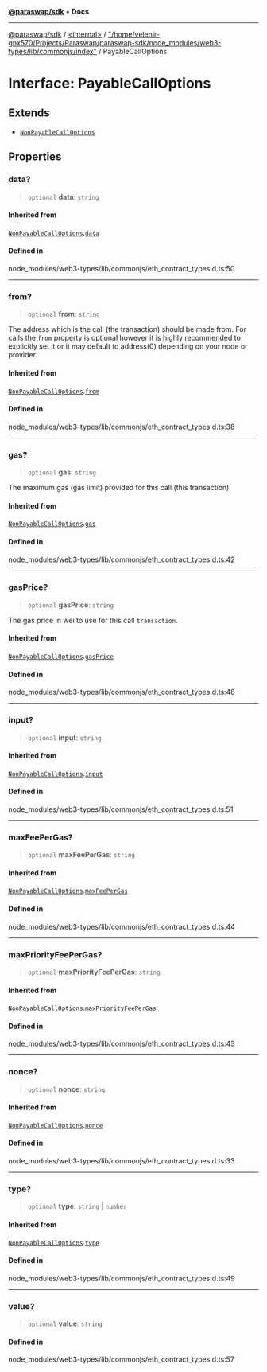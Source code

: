 [**@paraswap/sdk**](../../../../README.md) • **Docs**

***

[@paraswap/sdk](../../../../globals.md) / [\<internal\>](../../../README.md) / ["/home/velenir-gnx570/Projects/Paraswap/paraswap-sdk/node\_modules/web3-types/lib/commonjs/index"](../README.md) / PayableCallOptions

# Interface: PayableCallOptions

## Extends

- [`NonPayableCallOptions`](NonPayableCallOptions.md)

## Properties

### data?

> `optional` **data**: `string`

#### Inherited from

[`NonPayableCallOptions`](NonPayableCallOptions.md).[`data`](NonPayableCallOptions.md#data)

#### Defined in

node\_modules/web3-types/lib/commonjs/eth\_contract\_types.d.ts:50

***

### from?

> `optional` **from**: `string`

The address which is the call (the transaction) should be made from. For calls the `from` property is optional however it is
highly recommended to explicitly set it or it may default to address(0) depending on your node or provider.

#### Inherited from

[`NonPayableCallOptions`](NonPayableCallOptions.md).[`from`](NonPayableCallOptions.md#from)

#### Defined in

node\_modules/web3-types/lib/commonjs/eth\_contract\_types.d.ts:38

***

### gas?

> `optional` **gas**: `string`

The maximum gas (gas limit) provided for this call (this transaction)

#### Inherited from

[`NonPayableCallOptions`](NonPayableCallOptions.md).[`gas`](NonPayableCallOptions.md#gas)

#### Defined in

node\_modules/web3-types/lib/commonjs/eth\_contract\_types.d.ts:42

***

### gasPrice?

> `optional` **gasPrice**: `string`

The gas price in wei to use for this call `transaction`.

#### Inherited from

[`NonPayableCallOptions`](NonPayableCallOptions.md).[`gasPrice`](NonPayableCallOptions.md#gasprice)

#### Defined in

node\_modules/web3-types/lib/commonjs/eth\_contract\_types.d.ts:48

***

### input?

> `optional` **input**: `string`

#### Inherited from

[`NonPayableCallOptions`](NonPayableCallOptions.md).[`input`](NonPayableCallOptions.md#input)

#### Defined in

node\_modules/web3-types/lib/commonjs/eth\_contract\_types.d.ts:51

***

### maxFeePerGas?

> `optional` **maxFeePerGas**: `string`

#### Inherited from

[`NonPayableCallOptions`](NonPayableCallOptions.md).[`maxFeePerGas`](NonPayableCallOptions.md#maxfeepergas)

#### Defined in

node\_modules/web3-types/lib/commonjs/eth\_contract\_types.d.ts:44

***

### maxPriorityFeePerGas?

> `optional` **maxPriorityFeePerGas**: `string`

#### Inherited from

[`NonPayableCallOptions`](NonPayableCallOptions.md).[`maxPriorityFeePerGas`](NonPayableCallOptions.md#maxpriorityfeepergas)

#### Defined in

node\_modules/web3-types/lib/commonjs/eth\_contract\_types.d.ts:43

***

### nonce?

> `optional` **nonce**: `string`

#### Inherited from

[`NonPayableCallOptions`](NonPayableCallOptions.md).[`nonce`](NonPayableCallOptions.md#nonce)

#### Defined in

node\_modules/web3-types/lib/commonjs/eth\_contract\_types.d.ts:33

***

### type?

> `optional` **type**: `string` \| `number`

#### Inherited from

[`NonPayableCallOptions`](NonPayableCallOptions.md).[`type`](NonPayableCallOptions.md#type)

#### Defined in

node\_modules/web3-types/lib/commonjs/eth\_contract\_types.d.ts:49

***

### value?

> `optional` **value**: `string`

#### Defined in

node\_modules/web3-types/lib/commonjs/eth\_contract\_types.d.ts:57
